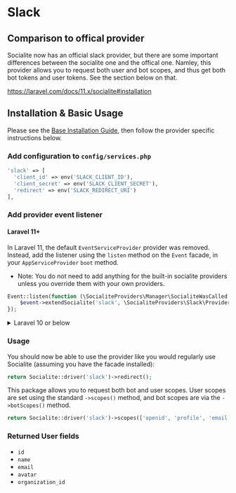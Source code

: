 # Slack

## Comparison to offical provider

Socialite now has an official slack provider, but there are some important differences between the socialite one and the offical one.
Namley, this provider allows you to request both user and bot scopes, and thus get both bot tokens and user tokens. See the section below on that.


https://laravel.com/docs/11.x/socialite#installation

## Installation & Basic Usage

Please see the [Base Installation Guide](https://socialiteproviders.com/usage/), then follow the provider specific instructions below.

### Add configuration to `config/services.php`

```php
'slack' => [    
  'client_id' => env('SLACK_CLIENT_ID'),  
  'client_secret' => env('SLACK_CLIENT_SECRET'),  
  'redirect' => env('SLACK_REDIRECT_URI') 
],
```

### Add provider event listener

#### Laravel 11+

In Laravel 11, the default `EventServiceProvider` provider was removed. Instead, add the listener using the `listen` method on the `Event` facade, in your `AppServiceProvider` `boot` method.

* Note: You do not need to add anything for the built-in socialite providers unless you override them with your own providers.

```php
Event::listen(function (\SocialiteProviders\Manager\SocialiteWasCalled $event) {
    $event->extendSocialite('slack', \SocialiteProviders\Slack\Provider::class);
});
```
<details>
<summary>
Laravel 10 or below
</summary>
Configure the package's listener to listen for `SocialiteWasCalled` events.

Add the event to your `listen[]` array in `app/Providers/EventServiceProvider`. See the [Base Installation Guide](https://socialiteproviders.com/usage/) for detailed instructions.

```php
protected $listen = [
    \SocialiteProviders\Manager\SocialiteWasCalled::class => [
        // ... other providers
        \SocialiteProviders\Slack\SlackExtendSocialite::class.'@handle',
    ],
];
```
</details>

### Usage

You should now be able to use the provider like you would regularly use Socialite (assuming you have the facade installed):

```php
return Socialite::driver('slack')->redirect();
```

This package allows you to request both bot and user scopes. User scopes are set using the standard `->scopes()` method, and bot scopes are via the `->botScopes()` method.

```php
return Socialite::driver('slack')->scopes(['openid', 'profile', 'email'])->botScopes(['chat:write','commands'])->redirect();
```

### Returned User fields

- ``id``
- ``name``
- ``email``
- ``avatar``
- ``organization_id``

